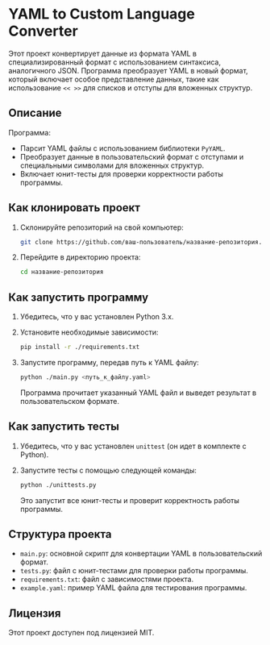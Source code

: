 
# YAML to Custom Language Converter

Этот проект конвертирует данные из формата YAML в специализированный формат с использованием синтаксиса, аналогичного JSON. Программа преобразует YAML в новый формат, который включает особое представление данных, такие как использование `<< >>` для списков и отступы для вложенных структур.

## Описание

Программа:
- Парсит YAML файлы с использованием библиотеки `PyYAML`.
- Преобразует данные в пользовательский формат с отступами и специальными символами для вложенных структур.
- Включает юнит-тесты для проверки корректности работы программы.

## Как клонировать проект

1. Склонируйте репозиторий на свой компьютер:

   ```bash
   git clone https://github.com/ваш-пользователь/название-репозитория.git
   ```

2. Перейдите в директорию проекта:

   ```bash
   cd название-репозитория
   ```

## Как запустить программу

1. Убедитесь, что у вас установлен Python 3.x.
2. Установите необходимые зависимости:

   ```bash
   pip install -r ./requirements.txt
   ```

3. Запустите программу, передав путь к YAML файлу:

   ```bash
   python ./main.py <путь_к_файлу.yaml>
   ```

   Программа прочитает указанный YAML файл и выведет результат в пользовательском формате.

## Как запустить тесты

1. Убедитесь, что у вас установлен `unittest` (он идет в комплекте с Python).
2. Запустите тесты с помощью следующей команды:

   ```bash
   python ./unittests.py
   ```

   Это запустит все юнит-тесты и проверит корректность работы программы.

## Структура проекта

- `main.py`: основной скрипт для конвертации YAML в пользовательский формат.
- `tests.py`: файл с юнит-тестами для проверки работы программы.
- `requirements.txt`: файл с зависимостями проекта.
- `example.yaml`: пример YAML файла для тестирования программы.

## Лицензия

Этот проект доступен под лицензией MIT.
